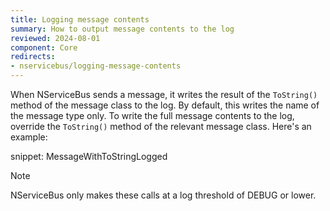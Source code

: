 ```yaml
---
title: Logging message contents
summary: How to output message contents to the log
reviewed: 2024-08-01
component: Core
redirects:
- nservicebus/logging-message-contents
---
```


When NServiceBus sends a message, it writes the result of the `ToString()` method of the message class to the log. By default, this writes the name of the message type only. To write the full message contents to the log, override the `ToString()` method of the relevant message class. Here's an example:

snippet: MessageWithToStringLogged

> [!NOTE]
> NServiceBus only makes these calls at a log threshold of DEBUG or lower.
